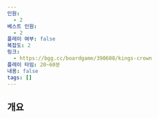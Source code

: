 ```yaml
---
인원:
  - 2
베스트 인원:
  - 2
플레이 여부: false
복잡도: 2
링크:
  - https://bgg.cc/boardgame/390608/kings-crown
플레이 타임: 20~60분
내용: false
tags: []
---
```

## 개요
